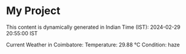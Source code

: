 # My Project

This content is dynamically generated in Indian Time (IST): 2024-02-29 20:55:00 IST


Current Weather in Coimbatore:
Temperature: 29.88 °C
Condition: haze
